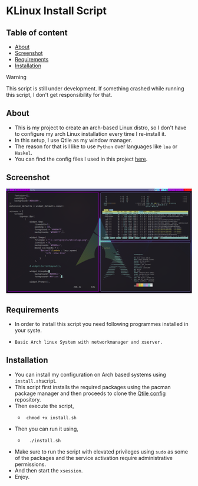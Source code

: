 # KLinux Install Script

## Table of content
- [About](About)
- [Screenshot](Screenshot)
- [Requirements](Requirements)
- [Installation](Installation)

> [!WARNING]
> This script is still under development.
> If something crashed while running this script, I don't get responsibility for that.

## About
- This is my project to create an arch-based Linux distro, so I don't have to configure my arch Linux installation every time I re-install it.
- In this setup, I use Qtile as my window manager.
- The reason for that is I like to use `Python` over languages like `lua` or `Haskel`.
- You can find the config files I used in this project [here](https://github.com/kaveen-lakmuthu/qtile).

 ## Screenshot
 ![Screenshot](./2023-09-26_18-21.png)

 ## Requirements
 - In order to install this script you need following programmes installed in your syste.
  - ```
    Basic Arch linux System with networkmanager and xserver.
    ```

 ## Installation
 - You can install my configuration on Arch based systems using `install.sh`script.
 - This script first installs the required packages using the pacman package manager and then proceeds to clone the [Qtile config](https://github.com/kaveen-lakmuthu/qtile) repository.
 - Then execute the script,
   - ```
      chmod +x install.sh
     ```
 - Then you can run it using,
   - ```
       ./install.sh
     ```
 - Make sure to run the script with elevated privileges using `sudo` as some of the packages and the service activation require administrative permissions.
 - And then start the `xsession`.
 - Enjoy.
